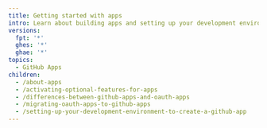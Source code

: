 ```yaml
---
title: Getting started with apps
intro: Learn about building apps and setting up your development environment.
versions:
  fpt: '*'
  ghes: '*'
  ghae: '*'
topics:
  - GitHub Apps
children:
  - /about-apps
  - /activating-optional-features-for-apps
  - /differences-between-github-apps-and-oauth-apps
  - /migrating-oauth-apps-to-github-apps
  - /setting-up-your-development-environment-to-create-a-github-app
---
```


